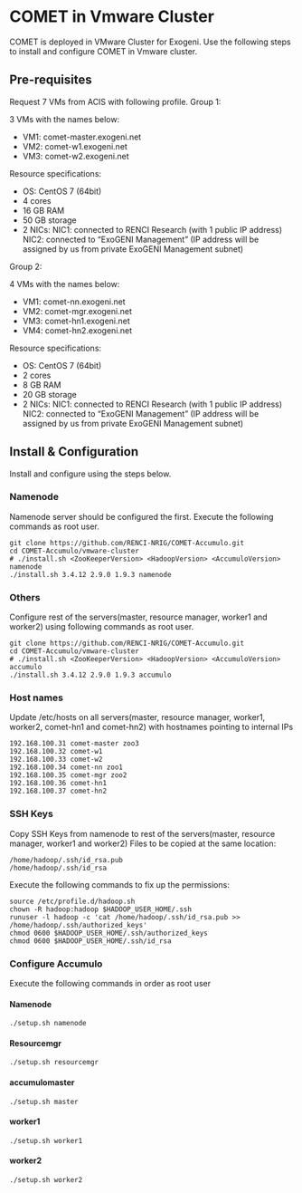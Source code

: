 # COMET in Vmware Cluster
COMET is deployed in VMware Cluster for Exogeni. Use the following steps to install and configure COMET in Vmware cluster.

## Pre-requisites
Request 7 VMs from ACIS with following profile.
Group 1: 

3 VMs with the names below:
- VM1: comet-master.exogeni.net
- VM2: comet-w1.exogeni.net
- VM3: comet-w2.exogeni.net

Resource specifications:
- OS: CentOS 7 (64bit) 
- 4 cores 
- 16 GB RAM 
- 50 GB storage 
- 2 NICs: NIC1: connected to RENCI Research (with 1 public IP address)
          NIC2: connected to “ExoGENI Management”  (IP address will be assigned by us from private ExoGENI Management subnet)

Group 2: 

4 VMs with the names below:
- VM1: comet-nn.exogeni.net
- VM2: comet-mgr.exogeni.net
- VM3: comet-hn1.exogeni.net
- VM4: comet-hn2.exogeni.net

Resource specifications:
- OS: CentOS 7 (64bit) 
- 2 cores 
- 8 GB RAM 
- 20 GB storage 
- 2 NICs: NIC1: connected to RENCI Research (with 1 public IP address)
          NIC2: connected to “ExoGENI Management”  (IP address will be assigned by us from private ExoGENI Management subnet)
          
## Install & Configuration
Install and configure using the steps below.

### Namenode
Namenode server should be configured the first. Execute the following commands as root user.
```
git clone https://github.com/RENCI-NRIG/COMET-Accumulo.git
cd COMET-Accumulo/vmware-cluster
# ./install.sh <ZooKeeperVersion> <HadoopVersion> <AccumuloVersion> namenode
./install.sh 3.4.12 2.9.0 1.9.3 namenode
```
### Others
Configure rest of the servers(master, resource manager, worker1 and worker2) using following commands as root user.
```
git clone https://github.com/RENCI-NRIG/COMET-Accumulo.git
cd COMET-Accumulo/vmware-cluster
# ./install.sh <ZooKeeperVersion> <HadoopVersion> <AccumuloVersion> accumulo
./install.sh 3.4.12 2.9.0 1.9.3 accumulo
```
### Host names
Update /etc/hosts on all servers(master, resource manager, worker1, worker2, comet-hn1 and comet-hn2) with hostnames pointing to internal IPs
```
192.168.100.31 comet-master zoo3
192.168.100.32 comet-w1
192.168.100.33 comet-w2
192.168.100.34 comet-nn zoo1
192.168.100.35 comet-mgr zoo2
192.168.100.36 comet-hn1
192.168.100.37 comet-hn2
```
### SSH Keys
Copy SSH Keys from namenode to rest of the servers(master, resource manager, worker1 and worker2)
Files to be copied at the same location:
```
/home/hadoop/.ssh/id_rsa.pub
/home/hadoop/.ssh/id_rsa
```
Execute the following commands to fix up the permissions:
```
source /etc/profile.d/hadoop.sh
chown -R hadoop:hadoop $HADOOP_USER_HOME/.ssh
runuser -l hadoop -c 'cat /home/hadoop/.ssh/id_rsa.pub >> /home/hadoop/.ssh/authorized_keys'
chmod 0600 $HADOOP_USER_HOME/.ssh/authorized_keys
chmod 0600 $HADOOP_USER_HOME/.ssh/id_rsa
```
### Configure Accumulo 
Execute the following commands in order as root user
#### Namenode
```
./setup.sh namenode
```
#### Resourcemgr
```
./setup.sh resourcemgr
```
#### accumulomaster
```
./setup.sh master
```
#### worker1
```
./setup.sh worker1
```
#### worker2
```
./setup.sh worker2
```
